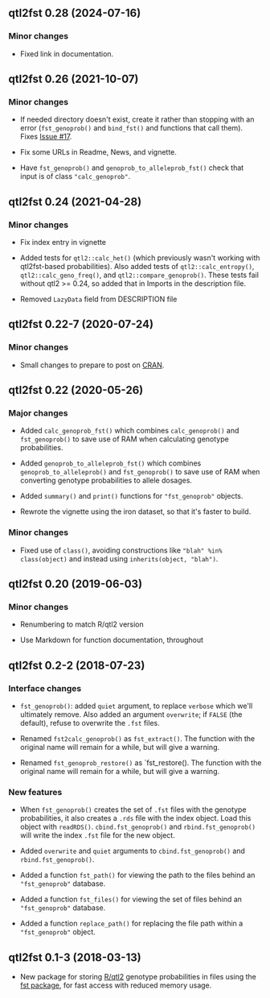 ## qtl2fst 0.28 (2024-07-16)

### Minor changes

- Fixed link in documentation.


## qtl2fst 0.26 (2021-10-07)

### Minor changes

- If needed directory doesn't exist, create it rather than stopping
  with an error (`fst_genoprob()` and `bind_fst()` and functions that
  call them). Fixes [Issue #17](https://github.com/rqtl/qtl2fst/issues/17).

- Fix some URLs in Readme, News, and vignette.

- Have `fst_genoprob()` and `genoprob_to_alleleprob_fst()` check that
  input is of class `"calc_genoprob"`.


## qtl2fst 0.24 (2021-04-28)

### Minor changes

- Fix index entry in vignette

- Added tests for `qtl2::calc_het()` (which previously wasn't working
  with qtl2fst-based probabilities). Also added tests of
  `qtl2::calc_entropy()`, `qtl2::calc_geno_freq()`, and `qtl2::compare_genoprob()`.
  These tests fail without qtl2 >= 0.24, so added that in Imports in
  the description file.

- Removed `LazyData` field from DESCRIPTION file


## qtl2fst 0.22-7 (2020-07-24)

### Minor changes

- Small changes to prepare to post on [CRAN](https://cran.r-project.org).


## qtl2fst 0.22 (2020-05-26)

### Major changes

- Added `calc_genoprob_fst()` which combines `calc_genoprob()` and
  `fst_genoprob()` to save use of RAM when calculating genotype
  probabilities.

- Added `genoprob_to_alleleprob_fst()` which combines
  `genoprob_to_alleleprob()` and `fst_genoprob()` to save use of RAM
  when converting genotype probabilities to allele dosages.

- Added `summary()` and `print()` functions for `"fst_genoprob"`
  objects.

- Rewrote the vignette using the iron dataset, so that it's faster to
  build.

### Minor changes

- Fixed use of `class()`, avoiding constructions like
  `"blah" %in% class(object)` and instead using
  `inherits(object, "blah")`.


## qtl2fst 0.20 (2019-06-03)

### Minor changes

- Renumbering to match R/qtl2 version

- Use Markdown for function documentation, throughout


## qtl2fst 0.2-2 (2018-07-23)

### Interface changes

- `fst_genoprob()`: added `quiet` argument, to replace `verbose` which
  we'll ultimately remove. Also added an argument `overwrite`; if
  `FALSE` (the default), refuse to overwrite the `.fst` files.

- Renamed `fst2calc_genoprob()` as `fst_extract()`. The function with
  the original name will remain for a while, but will give a warning.

- Renamed `fst_genoprob_restore()` as `fst_restore(). The function with
  the original name will remain for a while, but will give a warning.

### New features

- When `fst_genoprob()` creates the set of `.fst` files with the
  genotype probabilities, it also creates a `.rds` file with the index
  object. Load this object with `readRDS()`. `cbind.fst_genoprob()` and
  `rbind.fst_genoprob()` will write the index `.fst` file for the new
  object.

- Added `overwrite` and `quiet` arguments to `cbind.fst_genoprob()`
  and `rbind.fst_genoprob()`.

- Added a function `fst_path()` for viewing the path to the files behind
  an `"fst_genoprob"` database.

- Added a function `fst_files()` for viewing the set of files behind an
  `"fst_genoprob"` database.

- Added a function `replace_path()` for replacing the file path within a
  `"fst_genoprob"` object.


## qtl2fst 0.1-3 (2018-03-13)

- New package for storing [R/qtl2](https://kbroman.org/qtl2/) genotype
  probabilities in files using the [fst
  package](https://www.fstpackage.org), for fast access with reduced
  memory usage.
